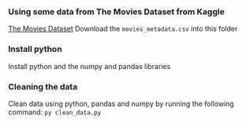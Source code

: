 ### Using some data from The Movies Dataset from Kaggle

[The Movies Dataset](https://www.kaggle.com/datasets/rounakbanik/the-movies-dataset)
Download the `movies_metadata.csv` into this folder

### Install python
Install python and the numpy and pandas libraries

### Cleaning the data
Clean data using python, pandas and numpy by running the following command:
`py clean_data.py`
